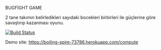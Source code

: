 BUGFİGHT GAME

2 tane takımın belirledikleri sayıdaki bocekleri birbirleri ile güçlerine göre savaştırıp kazanması oyunu.

[![Build Status](https://travis-ci.org/AyberkAhmet/myDemoApp.svg?branch=master)](https://travis-ci.org/AyberkAhmet/myDemoApp)

Demo site: https://boiling-spire-73786.herokuapp.com/compute